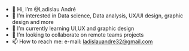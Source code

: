 - 👋 Hi, I’m @Ladislau André
- 👀 I’m interested in Data science, Data analysis, UX/UI design, graphic design and more
- 🌱 I’m currently learning UI,UX and graphic design
- 💞️ I’m looking to collaborate on remote teams projects
- 📫 How to reach me: e-mail: ladislauandre32@gmail.com

<!---
Ladislau2020/Ladislau2020 is a ✨ special ✨ repository because its `README.md` (this file) appears on your GitHub profile.
You can click the Preview link to take a look at your changes.
--->
